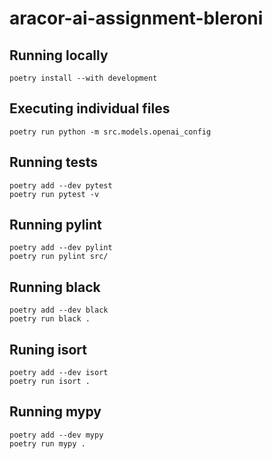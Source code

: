 # aracor-ai-assignment-bleroni

## Running locally
`poetry install --with development`

## Executing individual files
`poetry run python -m src.models.openai_config`

## Running tests
`poetry add --dev pytest`  
`poetry run pytest -v`

## Running pylint
`poetry add --dev pylint`  
`poetry run pylint src/`

## Running black
`poetry add --dev black`  
`poetry run black .`

## Runing isort
`poetry add --dev isort`  
`poetry run isort .`

## Running mypy
`poetry add --dev mypy`  
`poetry run mypy .`
